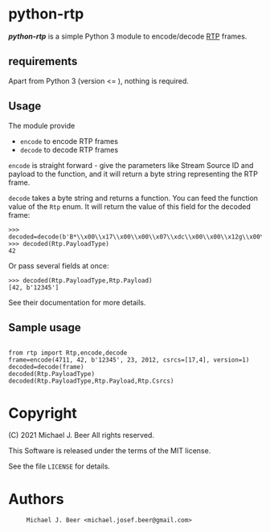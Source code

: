 # python-rtp

***python-rtp*** is a simple Python 3 module to encode/decode
[RTP](https://en.wikipedia.org/wiki/Real-time_Transport_Protocol) frames.

## requirements

Apart from Python 3 (version <= ), nothing is required.

## Usage

The module provide

* `encode` to encode RTP frames
* `decode` to decode RTP frames

`encode` is straight forward - give the parameters like Stream Source ID and
payload to the function, and it will return a byte string representing the
RTP frame.

`decode` takes a byte string and returns a function.
You can feed the function value of  the `Rtp` enum.
It will return the value of this field for the decoded frame:

```
>>> decoded=decode(b'B*\\x00\\x17\\x00\\x00\\x07\\xdc\\x00\\x00\\x12g\\x00\\x00\\x00\\x11\\x00\\x00\\x00\\x0412345')
>>> decoded(Rtp.PayloadType)
42
```

Or pass several fields at once:

```
>>> decoded(Rtp.PayloadType,Rtp.Payload)
[42, b'12345']
```

See their documentation for more details.

## Sample usage

```

from rtp import Rtp,encode,decode
frame=encode(4711, 42, b'12345', 23, 2012, csrcs=[17,4], version=1)
decoded=decode(frame)
decoded(Rtp.PayloadType)
decoded(Rtp.PayloadType,Rtp.Payload,Rtp.Csrcs)

```

# Copyright

(C) 2021 Michael J. Beer
All rights reserved.

This Software is released under the terms of the MIT license.

See the file `LICENSE` for details.

# Authors

         Michael J. Beer <michael.josef.beer@gmail.com>

